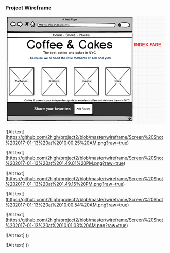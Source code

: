 ### Project Wireframe

![Alt text](https://github.com/2high/project2/blob/master/wireframe/Screen%20Shot%202017-01-13%20at%201.48.29%20PM.png?raw=true)

![Alt text] (https://github.com/2high/project2/blob/master/wireframe/Screen%20Shot%202017-01-13%20at%2010.00.25%20AM.png?raw=true)

![Alt text] (https://github.com/2high/project2/blob/master/wireframe/Screen%20Shot%202017-01-13%20at%201.49.01%20PM.png?raw=true)

![Alt text] (https://github.com/2high/project2/blob/master/wireframe/Screen%20Shot%202017-01-13%20at%201.49.15%20PM.png?raw=true)

![Alt text] (https://github.com/2high/project2/blob/master/wireframe/Screen%20Shot%202017-01-13%20at%2010.00.54%20AM.png?raw=true)

![Alt text] (https://github.com/2high/project2/blob/master/wireframe/Screen%20Shot%202017-01-13%20at%2010.01.03%20AM.png?raw=true)

![Alt text] ()

![Alt text] ()
